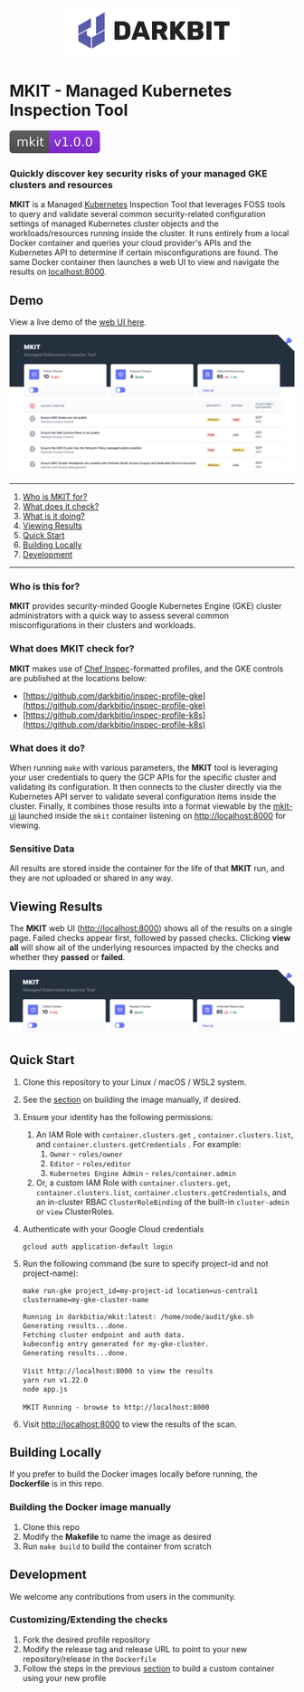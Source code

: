 <p align="center">
  <img src="images/logo-f14d61eb2fd0943650b496cccd7cfc5a.png">
</p>

# MKIT - Managed Kubernetes Inspection Tool

![MKIT](images/badge-v1.0.0.svg)

### Quickly discover key security risks of your managed GKE clusters and resources

**MKIT** is a Managed [Kubernetes](https://kubernetes.io) Inspection Tool that leverages FOSS tools to query and validate several common security-related configuration settings of managed Kubernetes cluster objects and the workloads/resources running inside the cluster. It runs entirely from a local Docker container and queries your cloud provider's APIs and the Kubernetes API to determine if certain misconfigurations are found. The same Docker container then launches a web UI to view and navigate the results on [localhost:8000](http://localhost:8000).

## Demo

View a live demo of the [web UI here](https://mkit.darkbit.io/).

[![web UI demo](images/demo-screen.png)](https://mkit.darkbit.io)

---

1. [Who is MKIT for?](#who-is-this-for)
1. [What does it check?](#what-does-mkit-check-for)
1. [What is it doing?](#what-does-it-do)
1. [Viewing Results](#viewing-results)
1. [Quick Start](#quick-start)
1. [Building Locally](#building-locally)
1. [Development](#development)

---

### Who is this for?

**MKIT** provides security-minded Google Kubernetes Engine (GKE) cluster administrators with a quick way to assess several common misconfigurations in their clusters and workloads.

### What does MKIT check for?

**MKIT** makes use of [Chef Inspec](https://inspec.io)-formatted profiles, and the GKE controls are published at the locations below:

- [https://github.com/darkbitio/inspec-profile-gke](https://github.com/darkbitio/inspec-profile-gke)
- [https://github.com/darkbitio/inspec-profile-k8s](https://github.com/darkbitio/inspec-profile-k8s)

### What does it do?

When running `make` with various parameters, the **MKIT** tool is leveraging your user credentials to query the GCP APIs for the specific cluster and validating its configuration. It then connects to the cluster directly via the Kubernetes API server to validate several configuration items inside the cluster. Finally, it combines those results into a format viewable by the [mkit-ui](http://localhost:8000) launched inside the `mkit` container listening on [http://localhost:8000](http://localhost:8000) for viewing.

### Sensitive Data

All results are stored inside the container for the life of that **MKIT** run, and they are not uploaded or shared in any way.

## Viewing Results

The **MKIT** web UI ([http://localhost:8000](http://localhost:8000)) shows all of the results on a single page. Failed checks appear first, followed by passed checks. Clicking **view all** will show all of the underlying resources impacted by the checks and whether they **passed** or **failed**.

![Results Overview](images/overview-screen-01701af71c95bc414e0580d6af069eb8.png)

## Quick Start

1. Clone this repository to your Linux / macOS / WSL2 system.

2. See the [section](#building-the-docker-image-manually) on building the image manually, if desired.

3. Ensure your identity has the following permissions:

   1. An IAM Role with `container.clusters.get` , `container.clusters.list`, and `container.clusters.getCredentials` . For example:
      1. `Owner` - `roles/owner`
      2. `Editor` - `roles/editor`
      3. `Kubernetes Engine Admin` - `roles/container.admin`
   2. Or, a custom IAM Role with `container.clusters.get`, `container.clusters.list`, `container.clusters.getCredentials`, and an in-cluster RBAC `ClusterRoleBinding` of the built-in `cluster-admin` or `view` ClusterRoles.

4. Authenticate with your Google Cloud credentials

    ```console
    gcloud auth application-default login
    ```

5. Run the following command (be sure to specify project-id and not project-name):

    ```console
    make run-gke project_id=my-project-id location=us-central1 clustername=my-gke-cluster-name
    ```
    ```console
    Running in darkbitio/mkit:latest: /home/node/audit/gke.sh
    Generating results...done.
    Fetching cluster endpoint and auth data.
    kubeconfig entry generated for my-gke-cluster.
    Generating results...done.

    Visit http://localhost:8000 to view the results
    yarn run v1.22.0
    node app.js
    
    MKIT Running - browse to http://localhost:8000
    ```

6. Visit [http://localhost:8000](http://localhost:8000) to view the results of the scan.

## Building Locally

If you prefer to build the Docker images locally before running, the **Dockerfile** is in this repo.

### Building the Docker image manually

1. Clone this repo
2. Modify the **Makefile** to name the image as desired
3. Run `make build` to build the container from scratch

## Development

We welcome any contributions from users in the community.

### Customizing/Extending the checks

1. Fork the desired profile repository
2. Modify the release tag and release URL to point to your new repository/release in the `Dockerfile`
3. Follow the steps in the previous [section](#building-the-docker-image-manually) to build a custom container using your new profile
